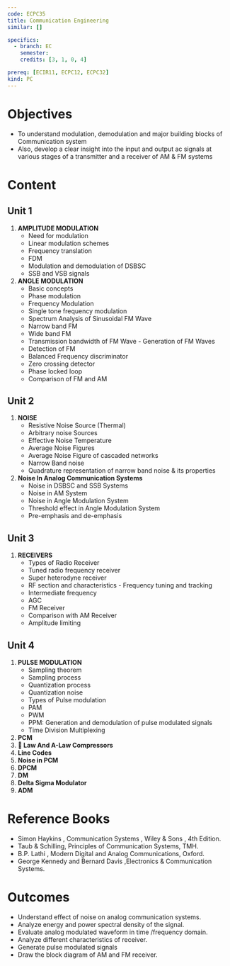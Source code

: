 ```yaml
---
code: ECPC35
title: Communication Engineering
similar: []

specifics:
  - branch: EC
    semester: 
    credits: [3, 1, 0, 4]

prereq: [ECIR11, ECPC12, ECPC32]
kind: PC
---
```


# Objectives

- To understand modulation, demodulation and major building blocks of Communication system
- Also, develop a clear insight into the input and output ac signals at various stages of a transmitter and a receiver of AM & FM systems

# Content

## Unit 1

1. **AMPLITUDE MODULATION**
   - Need for modulation
   - Linear modulation schemes
   - Frequency translation
   - FDM
   - Modulation and demodulation of DSBSC
   - SSB and VSB signals
2. **ANGLE MODULATION**
   - Basic concepts
   - Phase modulation
   - Frequency Modulation
   - Single tone frequency modulation
   - Spectrum Analysis of Sinusoidal FM Wave
   - Narrow band FM
   - Wide band FM
   - Transmission bandwidth of FM Wave - Generation of FM Waves
   - Detection of FM
   - Balanced Frequency discriminator
   - Zero crossing detector
   - Phase locked loop
   - Comparison of FM and AM

## Unit 2

1. **NOISE**
   - Resistive Noise Source (Thermal)
   - Arbitrary noise Sources
   - Effective Noise Temperature
   - Average Noise Figures
   - Average Noise Figure of cascaded networks
   - Narrow Band noise
   - Quadrature representation of narrow band noise & its properties
2. **Noise In Analog Communication Systems**
   - Noise in DSBSC and SSB Systems
   - Noise in AM System
   - Noise in Angle Modulation System
   - Threshold effect in Angle Modulation System
   - Pre-emphasis and de-emphasis

## Unit 3

1. **RECEIVERS**
   - Types of Radio Receiver
   - Tuned radio frequency receiver
   - Super heterodyne receiver
   - RF section and characteristics - Frequency tuning and tracking
   - Intermediate frequency
   - AGC
   - FM Receiver
   - Comparison with AM Receiver
   - Amplitude limiting

## Unit 4

1. **PULSE MODULATION**
   - Sampling theorem
   - Sampling process
   - Quantization process
   - Quantization noise
   - Types of Pulse modulation
   - PAM
   - PWM
   - PPM: Generation and demodulation of pulse modulated signals
   - Time Division Multiplexing
2. **PCM**
3. ** Law And A-Law Compressors**
4. **Line Codes**
5. **Noise in PCM**
6. **DPCM**
7. **DM**
8. **Delta Sigma Modulator**
9. **ADM**

# Reference Books

- Simon Haykins , Communication Systems , Wiley & Sons , 4th Edition.
- Taub & Schilling, Principles of Communication Systems, TMH.
- B.P. Lathi , Modern Digital and Analog Communications, Oxford.
- George Kennedy and Bernard Davis ,Electronics & Communication Systems.

# Outcomes

- Understand effect of noise on analog communication systems.
- Analyze energy and power spectral density of the signal.
- Evaluate analog modulated waveform in time /frequency domain.
- Analyze different characteristics of receiver.
- Generate pulse modulated signals
- Draw the block diagram of AM and FM receiver.

